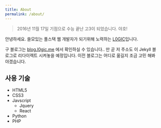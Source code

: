 ```yaml
---
title: About
permalink: /about/
---
```


> 2016년 11월 17일 기점으로 수능 끝난 고3이 되었습니다. 야호!

안녕하세요. 쓸모있는 풀스택 웹 개발자가 되기위해 노력하는 [L0GIC](http://l0gic.me)입니다.

구 블로그는 [blog.l0gic.me](http://blog.l0gic.me) 에서 확인하실 수 있습니다.. 만 곧 저 주소도 이 Jekyll 블로그로 리다이렉트 시켜놓을 예정입니다. 이전 블로그는 어디로 옮길지 조금 고민 해봐야겠습니다.

## 사용 기술

* HTML5
* CSS3
* Javscript
  * Jquery
  * React
* Python
* PHP
